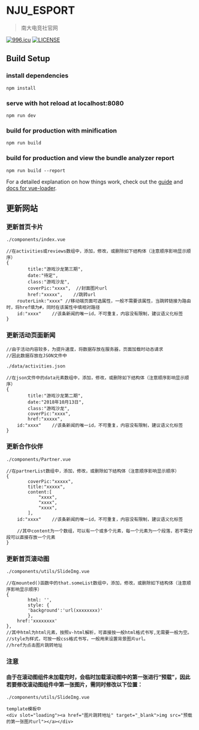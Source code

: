 # NJU_ESPORT

> 南大电竞社官网

[![996.icu](https://img.shields.io/badge/link-996.icu-red.svg)](https://996.icu)
[![LICENSE](https://img.shields.io/badge/license-Anti%20996-blue.svg)](https://github.com/996icu/996.ICU/blob/master/LICENSE)

## Build Setup


### install dependencies
```
npm install
```
### serve with hot reload at localhost:8080
```
npm run dev
```
### build for production with minification
```
npm run build
```
### build for production and view the bundle analyzer report
```
npm run build --report
```

For a detailed explanation on how things work, check out the [guide](http://vuejs-templates.github.io/webpack/) and [docs for vue-loader](http://vuejs.github.io/vue-loader).

## 更新网站


### 更新首页卡片
```
./components/index.vue

//在activities或reviews数组中，添加，修改，或删除如下结构体（注意顺序影响显示顺序）
{
      	title:"游戏沙龙第三期",
      	date:"待定",
      	class:"游戏沙龙",
      	coverPic:"xxxx",  //封面图片url
      	href:"xxxxx",    //跳转url
	routerLink:"xxxx" //移动端页面可选属性，一般不需要该属性，当跳转链接为路由时，将href填为#，同时在该属性中填相对路径
	id:"xxxx"    //该条新闻的唯一id，不可重复，内容没有限制，建议语义化标签
}
```
### 更新活动页面新闻
```
//由于活动内容较多，为提升速度，将数据存放在服务器，页面加载时动态请求
//因此数据存放在JSON文件中

./data/activities.json

//在json文件中的data元素数组中，添加，修改，或删除如下结构体（注意顺序影响显示顺序）
{
      	title:"游戏沙龙第二期",
      	date:"2018年10月13日",
      	class:"游戏沙龙",
      	coverPic:"xxxx",
      	href:"xxxxx",
	id:"xxxx"    //该条新闻的唯一id，不可重复，内容没有限制，建议语义化标签
}
```
### 更新合作伙伴
```
./components/Partner.vue

//在partnerList数组中，添加，修改，或删除如下结构体（注意顺序影响显示顺序）
{
        coverPic:"xxxxx",
        title:"xxxxx",
        content:[
            "xxxx",
            "xxxx",
            "xxxx",
        ],
	id:"xxxx"    //该条新闻的唯一id，不可重复，内容没有限制，建议语义化标签
        
	//其中content为一个数组，可以有一个或多个元素，每一个元素为一个段落，若不需分段可以直接存放一个元素
}
```
### 更新首页滚动图
```
./components/utils/SlideImg.vue

//在mounted()函数中的that.someList数组中，添加，修改，或删除如下结构体（注意顺序影响显示顺序）
{
        html: '',
        style: {
		'background':'url(xxxxxxxx)'
        },
	href:'xxxxxxxx'
}, 
//其中html为html元素，按照v-html解析，可直接按一般html格式书写,无需要一般为空。
//style为样式，可按一般css格式书写，一般用来设置背景图片url。
//href为点击图片跳转地址
```
### 注意
#### 由于在滚动图组件未加载完时，会临时加载滚动图中的第一张进行“预载”，因此若要修改滚动图组件中第一张图片，需同时修改以下位置：
```
./components/utils/SlideImg.vue

template模板中
<div slot="loading"><a href="图片跳转地址" target="_blank">img src="预载的第一张图片url"></a></div>
```
